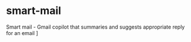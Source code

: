 # smart-mail
Smart mail - Gmail copilot that summaries and suggests appropriate reply for an email ]
